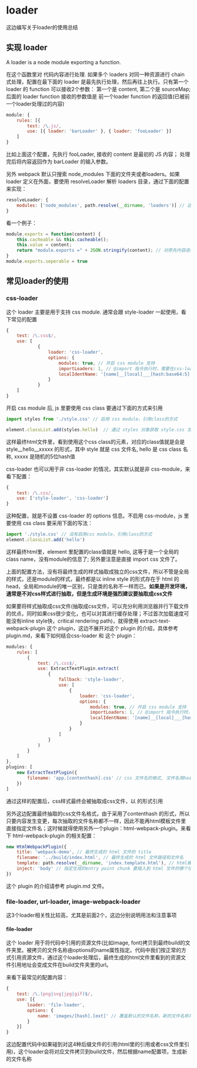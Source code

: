 # loader

这边编写关于loader的使用总结

## 实现 loader

A loader is a node module exporting a function.

在这个函数里对 代码内容进行处理. 如果多个 loaders 对同一种资源进行 chain 式处理，配置在最下面的 loader 是最先执行处理，然后再往上执行。只有第一个 loader 的 function 可以接收2个参数： 第一个是 content, 第二个是 sourceMap; 后面的 loader function 接收的参数值是 前一个loader function 的返回值(已被前一个loader处理过的内容)

```javascript
module: {
    rules: [{
        test: /\.js/,
        use: [{ loader: 'barLoader' }, { loader: 'fooLoader' }]
    ]
}
```

比如上面这个配置，先执行 fooLoader, 接收的 content 是最初的 JS 内容； 处理完后将内容返回作为 barLoader 的输入参数。

另外 webpack 默认只搜索 node_modules 下面的文件夹或者loaders。如果 loader 定义在外面，要使用 resolveLoader 解析 loaders 目录，通过下面的配置来实现：

```javascript
resolveLoader: {
    modules: ['node_modules', path.resolve(__dirname, 'loaders')] // 这边加载node_modules 和 loaders文件夹 的内容作为 loaders
}
```

看一个例子：

```javascript
module.exports = function(content) {
    this.cacheable && this.cacheable();
    this.value = content;
    return "module.exports =" + JSON.stringify(content); // 对原先内容进行 stringify 处理，并且 返回 给下一个loader使用
}
module.exports.seperable = true
```


## 常见loader的使用

### css-loader

这个 loader 主要是用于支持 css module. 通常会跟 style-loader 一起使用，看下常见的配置

```javascript
{
    test: /\.css$/,
    use: [
            {
                loader: 'css-loader',
                options: {
                    modules: true, // 开启 css module 支持
                    importLoaders: 1, // @import 指令执行时，需要在css-loader前先运行几个loader, 1 表示一个，这个loader要配在css-loader后面
                    localIdentName: '[name]__[local]___[hash:base64:5]' // css module 类名的格式 name(文件名称) local:类名 后面那串是唯一的识别码
                }
            }
    ]
}
```

开启 css module 后, js 里要使用 css class 要通过下面的方式来引用

``` javascript
import styles from './style.css' // 启用 css module，引用class的方式

element.classList.add(styles.hello)  // 通过 styles 对象获取 style.css 文件里定义好的 class
```

这样最终html文件里，看到使用这个css class的元素，对应的class值就是会是 style__hello__xxxxx 的形式，其中 style 就是 css 文件名, hello 是 css class 名称, xxxxx 是随机的5位hash值

css-loader 也可以用于非 css-loader 的情况，其实默认就是非 css-module，来看下配置：

```javascript
{
    test: /\.css/,
    use: ['style-loader', 'css-loader']
}
```

这种配置，就是不设置 css-loader 的 options 信息。不启用 css-module，js 里要使用 css class 要采用下面的写法：

```javascript
import './style.css' // 没有启用css module，引用class的方式
element.classList.add('hello')
```

这样最终html里，element 里配置的class值就是 hello, 这等于是一个全局的class name，没有module的信息了; 另外要注意是直接 import css 文件了。

上面的配置方法，没有将最终生成的样式抽取成独立的css文件，所以不管是全局的样式，还是module的样式，最终都是以 inline style 的形式存在于 html 的 head，全局和module的唯一区别，只是类的名称不一样而已。__如果是开发环境，通常是不对css样式进行抽取，但是生成环境是强烈建议要抽取成css文件__

如果要将样式抽取成css文件(抽取成css文件，可以充分利用浏览器并行下载文件的优点，同时如果css很少变化，也可以对其进行缓存处理；不过首次加载速度可能没有inline style快，critical rendering path)，就得使用 extract-text-webpack-plugin 这个 plugin，这边不展开对这个 plugin 的介绍，具体参考 plugin.md，来看下如何结合css-loader 和 这个 plugin：

```javascript
modules: {
    rules: [
        {
            test: /\.css$/,
            use: ExtractTextPlugin.extract(
                {
                    fallback: 'style-loader',
                    use: [
                        {
                            loader: 'css-loader',
                            options: {
                                modules: true, // 开启 css module 支持
                                importLoaders: 1, // @import 指令执行时，需要在css-loader前先运行几个loader, 1 表示一个，这个loader要配在css-loader后面
                                localIdentName: '[name]__[local]___[hash:base64:5]' // css module 类名的格式 name(文件名称) local:类名 后面那串是唯一的识别码
                            }
                        }
                    ]
                }
            )
        }
    ]
},
plugins: [
    new ExtractTextPlugin({
        filename: 'app.[contenthash].css' // css 文件名的格式, 文件名用hash，就得用 html-webpack-plugin，这样才会在head里自动引用该文件
    })
]
```

通过这样的配置后，css样式最终会被抽取成css文件，以 <link href='xxx.css'/> 的形式引用

另外这边配置最终抽取的css文件名格式，由于采用了contenthash 的形式，所以只要内容发生变更，每次抽取的文件名称都不一样，因此不能再html模板文件里直接指定文件名；这时候就得使用另外一个plugin：html-webpack-plugin。来看下 html-webpack-plugin 的相关配置：

```javascript
new HtmlWebpackPlugin({
    title: 'webpack-demo', // 最终生成的 html 文件的 title
    filename: '../build/index.html', // 最终生成的 html 文件路径和文件名
    template: path.resolve(__dirname, 'index.template.html'), // html模板文件，用于生成最终的html文件。这里无需指定 link tag
    inject: 'body' // 指定生成的entry point chunk 要插入到 html 文件的哪个位置
})
```

这个 plugin 的介绍请参考 plugin.md 文件。

### file-loader, url-loader, image-webpack-loader

这3个loader相关性比较高，尤其是前面2个，这边分别说明用法和注意事项

#### file-loader

这个 loader 用于将代码中引用的资源文件(比如image, font)拷贝到最终build的文件夹里。被拷贝的文件名称由options的name属性指定。代码中我们按正常的方式引用资源文件，通过这个loader处理后，最终生成的html文件里看到的资源文件引用地址会变成文件在build文件夹里的url。

来看下最常见的配置内容：

```javascript
{
    test: /\.(png|svg|jpg|gif)$/,
    use: [{
        loader: 'file-loader',
        options: {
            name: 'images/[hash].[ext]' // 覆盖默认的文件名称，新的文件名称将所有文件统一放到[output.path] 的 images 文件夹里
        }
    }]
}
```

这边配置代码中如果碰到对这4种后缀文件的引用(html里的引用或者css文件里引用)，这个loader会将对应文件拷贝到build文件，然后根据name配置项，生成新的文件名称